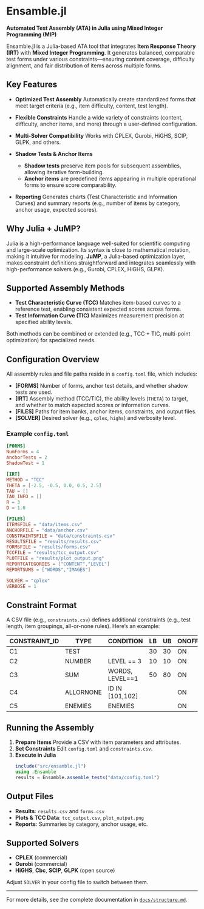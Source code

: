 # Ensamble.jl

**Automated Test Assembly (ATA) in Julia using Mixed Integer Programming (MIP)**

Ensamble.jl is a Julia-based ATA tool that integrates **Item Response Theory (IRT)** with **Mixed Integer Programming**. It generates balanced, comparable test forms under various constraints—ensuring content coverage, difficulty alignment, and fair distribution of items across multiple forms.

## Key Features

- **Optimized Test Assembly**
  Automatically create standardized forms that meet target criteria (e.g., item difficulty, content, test length).

- **Flexible Constraints**
  Handle a wide variety of constraints (content, difficulty, anchor items, and more) through a user-defined configuration.

- **Multi-Solver Compatibility**
  Works with CPLEX, Gurobi, HiGHS, SCIP, GLPK, and others.

- **Shadow Tests & Anchor Items**
  - **Shadow tests** preserve item pools for subsequent assemblies, allowing iterative form-building.
  - **Anchor items** are predefined items appearing in multiple operational forms to ensure score comparability.

- **Reporting**
  Generates charts (Test Characteristic and Information Curves) and summary reports (e.g., number of items by category, anchor usage, expected scores).

## Why Julia + JuMP?

Julia is a high-performance language well-suited for scientific computing and large-scale optimization. Its syntax is close to mathematical notation, making it intuitive for modeling.
**JuMP**, a Julia-based optimization layer, makes constraint definitions straightforward and integrates seamlessly with high-performance solvers (e.g., Gurobi, CPLEX, HiGHS, GLPK).

## Supported Assembly Methods

- **Test Characteristic Curve (TCC)**
  Matches item-based curves to a reference test, enabling consistent expected scores across forms.
- **Test Information Curve (TIC)**
  Maximizes measurement precision at specified ability levels.

Both methods can be combined or extended (e.g., TCC + TIC, multi-point optimization) for specialized needs.

## Configuration Overview

All assembly rules and file paths reside in a `config.toml` file, which includes:

- **[FORMS]**
  Number of forms, anchor test details, and whether shadow tests are used.
- **[IRT]**
  Assembly method (TCC/TIC), the ability levels (`THETA`) to target, and whether to match expected scores or information curves.
- **[FILES]**
  Paths for item banks, anchor items, constraints, and output files.
- **[SOLVER]**
  Desired solver (e.g., `cplex`, `highs`) and verbosity level.

### Example `config.toml`

```toml
[FORMS]
NumForms = 4
AnchorTests = 2
ShadowTest = 1

[IRT]
METHOD = "TCC"
THETA = [-2.5, -0.5, 0.0, 0.5, 2.5]
TAU = []
TAU_INFO = []
R = 3
D = 1.0

[FILES]
ITEMSFILE = "data/items.csv"
ANCHORFILE = "data/anchor.csv"
CONSTRAINTSFILE = "data/constraints.csv"
RESULTSFILE = "results/results.csv"
FORMSFILE = "results/forms.csv"
TCCFILE = "results/tcc_output.csv"
PLOTFILE = "results/plot_output.png"
REPORTCATEGORIES = ["CONTENT","LEVEL"]
REPORTSUMS = ["WORDS","IMAGES"]

SOLVER = "cplex"
VERBOSE = 1
```

## Constraint Format

A CSV file (e.g., `constraints.csv`) defines additional constraints (e.g., test length, item groupings, all-or-none rules). Here’s an example:

| CONSTRAINT_ID | TYPE      | CONDITION        | LB | UB | ONOFF |
|---------------|-----------|------------------|----|----|------|
| C1            | TEST      |                  | 30 | 30 | ON   |
| C2            | NUMBER    | LEVEL == 3       | 10 | 10 | ON   |
| C3            | SUM       | WORDS, LEVEL==1  | 50 | 80 | ON   |
| C4            | ALLORNONE | ID IN [101,102]  |    |    | ON   |
| C5            | ENEMIES   | ENEMIES          |    |    | ON   |

## Running the Assembly

1. **Prepare Items**
   Provide a CSV with item parameters and attributes.
2. **Set Constraints**
   Edit `config.toml` and `constraints.csv`.
3. **Execute in Julia**
   ```julia
   include("src/ensamble.jl")
   using .Ensamble
   results = Ensamble.assemble_tests("data/config.toml")
   ```

## Output Files

- **Results**: `results.csv` and `forms.csv`
- **Plots & TCC Data**: `tcc_output.csv`, `plot_output.png`
- **Reports**: Summaries by category, anchor usage, etc.

## Supported Solvers

- **CPLEX** (commercial)
- **Gurobi** (commercial)
- **HiGHS**, **Cbc**, **SCIP**, **GLPK** (open source)

Adjust `SOLVER` in your config file to switch between them.

---

For more details, see the complete documentation in [`docs/structure.md`](docs/structure.md).
